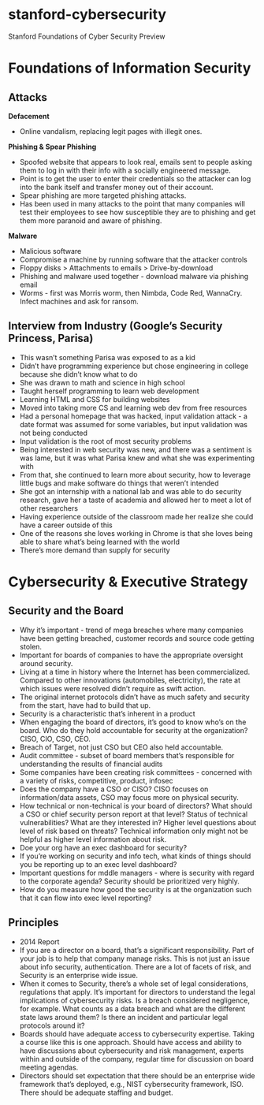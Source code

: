 # stanford-cybersecurity
Stanford Foundations of Cyber Security Preview

# Foundations of Information Security

## Attacks

**Defacement**

- Online vandalism, replacing legit pages with illegit ones.

**Phishing & Spear Phishing**

- Spoofed website that appears to look real, emails sent to people asking them to log in with their info with a socially engineered message.
- Point is to get the user to enter their credentials so the attacker can log into the bank itself and transfer money out of their account.
- Spear phishing are more targeted phishing attacks.
- Has been used in many attacks to the point that many companies will test their employees to see how susceptible they are to phishing and get them more paranoid and aware of phishing.

**Malware**

- Malicious software
- Compromise a machine by running software that the attacker controls
- Floppy disks > Attachments to emails > Drive-by-download
- Phishing and malware used together - download malware via phishing email
- Worms - first was Morris worm, then Nimbda, Code Red, WannaCry. Infect machines and ask for ransom.

## Interview from Industry (Google’s Security Princess, Parisa)

- This wasn’t something Parisa was exposed to as a kid
- Didn’t have programming experience but chose engineering in college because she didn’t know what to do
- She was drawn to math and science in high school
- Taught herself programming to learn web development
- Learning HTML and CSS for building websites
- Moved into taking more CS and learning web dev from free resources
- Had a personal homepage that was hacked, input validation attack - a date format was assumed for some variables, but input validation was not being conducted
- Input validation is the root of most security problems
- Being interested in web security was new, and there was a sentiment is was lame, but it was what Parisa knew and what she was experimenting with
- From that, she continued to learn more about security, how to leverage little bugs and make software do things that weren’t intended
- She got an internship with a national lab and was able to do security research, gave her a taste of academia and allowed her to meet a lot of other researchers
- Having experience outside of the classroom made her realize she could have a career outside of this
- One of the reasons she loves working in Chrome is that she loves being able to share what’s being learned with the world
- There’s more demand than supply for security

# Cybersecurity & Executive Strategy

## Security and the Board

- Why it’s important - trend of mega breaches where many companies have been getting breached, customer records and source code getting stolen.
- Important for boards of companies to have the appropriate oversight around security.
- Living at a time in history where the Internet has been commercialized. Compared to other innovations (automobiles, electricity), the rate at which issues were resolved didn’t require as swift action.
- The original internet protocols didn’t have as much safety and security from the start, have had to build that up.
- Security is a characteristic that’s inherent in a product
- When engaging the board of directors, it’s good to know who’s on the board. Who do they hold accountable for security at the organization? CISO, CIO, CSO, CEO.
- Breach of Target, not just CSO but CEO also held accountable.
- Audit committee - subset of board members that’s responsible for understanding the results of financial audits
- Some companies have been creating risk committees - concerned with a variety of risks, competitive, product, infosec
- Does the company have a CSO or CISO? CISO focuses on information/data assets, CSO may focus more on physical security.
- How technical or non-technical is your board of directors? What should a CSO or chief security person report at that level? Status of technical vulnerabilities? What are they interested in? Higher level questions about level of risk based on threats? Technical information only might not be helpful as higher level information about risk.
- Doe your org have an exec dashboard for security?
- If you’re working on security and info tech, what kinds of things should you be reporting up to an exec level dashboard?
- Important questions for mddle managers - where is security with regard to the corporate agenda? Security should be prioritized very highly.
- How do you measure how good the security is at the organization such that it can flow into exec level reporting?

## Principles

- 2014 Report
- If you are a director on a board, that’s a significant responsibility. Part of your job is to help that company manage risks. This is not just an issue about info security, authentication. There are a lot of facets of risk, and Security is an enterprise wide issue.
- When it comes to Security, there’s a whole set of legal considerations, regulations that apply. It’s important for directors to understand the legal implications of cybersecurity risks. Is a breach considered negligence, for example. What counts as a data breach and what are the different state laws around them? Is there an incident and particular legal protocols around it?
- Boards should have adequate access to cybersecurity expertise. Taking a course like this is one approach. Should have access and ability to have discussions about cybersecurity and risk management, experts within and outside of the company, regular time for discussion on board meeting agendas.
- Directors should set expectation that there should be an enterprise wide framework that’s deployed, e.g., NIST cybersecurity framework, ISO. There should be adequate staffing and budget.
